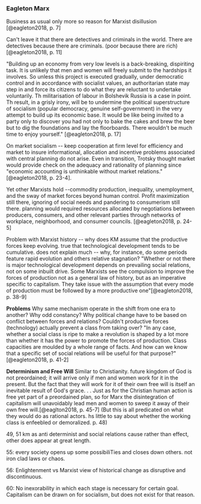 ### Eagleton Marx

Business as usual only more so reason for Marxist disillusion [@eagleton2018, p. 7]

Can't leave it that there are detectives and criminals in the world. There are detectives because there are criminals. (poor because there are rich)[@eagleton2018, p. 11]

"Building up an economy from very low levels is a back-breaking, dispiriting task. It is unlikely that men and women will freely submit to the hardships it involves. So unless this project is executed gradually, under democratic control and in accordance with socialist values, an authoritarian state may step in and force its citizens to do what they are reluctant to undertake voluntarily. Th militarisation of labour in Bolshevik Russia is a case in point. Th result, in a grisly irony, will be to undermine the political superstructure of socialism (popular democracy, genuine self-government) in the very attempt to build up its economic base. It would be like being invited to a party only to discover you had not only to bake the cakes and brew the beer but to dig the foundations and lay the floorboards. There wouldn't be much time to enjoy yourself." [@eagleton2018, p. 17]

On market socialism -- keep cooperation at firm level for efficiency and market to insure informational, allocation and incentive problems associated with central planning do not arise. Even in transition, Trotsky thought market would provide check on the adequacy and rationality of planning since "economic accounting is unthinkable without market relations." [@eagleton2018, p. 23-4].

Yet other Marxists hold --commodity production, inequality, unemployment, and the sway of market forces beyond human control. Profit maximization still there, ignoring of social needs and pandering to consumerism still there. planning would required resources allocated by negotiations between producers, consumers, and other relevant parties through networks of workplace, neighborhood, and consumer councils. [@eagleton2018, p. 24-5]

Problem with Marxist history -- why does KM assume that the productive forces keep evolving. true that technological development tends to be cumulative. does not explain much -- why, for instance, do some periods feature rapid evolution and others relative stagnation? "Whether or not there is major technological development depends on prevailing social relations, not on some inbuilt drive. Some Marxists see the compulsion to improve the forces of production not as a general law of history, but as an imperative specific to capitalism. They take issue with the assumption that every mode of production must be followed by a more productive one"[@eagleton2018, p. 38-9]

**Problems** Why same mechanism operate in the shift from one era to another? Why odd constancy? Why political change have to be based on conflict between forces and relations? Couldn't productive forces (technology) actually prevent a class from taking over? "In any case, whether a social class is ripe to make a revolution is shaped by a lot more than whether it has the power to promote the forces of production. Class capacities are moulded by a whole range of facts. And how can we know that a specific set of social relations will be useful for that purpose?" [@eagleton2018, p. 41-2]

**Determinism and Free Will** Similar to Christianity. future kingdom of God is not preordained; it will arrive only if men and women work for it in the present. But the fact that they will work for it of their own free will is itself an inevitable result of God's grace. . . Just as for the Christian human action is free yet part of a preordained plan, so for Marx the disintegration of capitalism will unavoidably lead men and women to sweep it away of their own free will.[@eaglton2018, p. 45-7]
(But this is all predicated on what they would do as rational actors. hs little to say about whether the working class is enfeebled or demoralized. p. 48)

49, 51 km as anti determinist and social relations cause rather than effect, other does appear at great length. 

55: every society opens up some possibiliTies and closes down others. not iron clad laws or chaos.

56: Enlightenment vs Marxist view of historical change as disruptive and discontinuous. 

60: No inexorability in which each stage is necessary for certain goal. Capitalism can be drawn on for socialism, but does not exist for that reason. 

